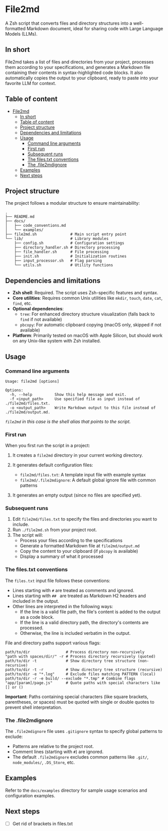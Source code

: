 # File2md

A Zsh script that converts files and directory structures into a well-formatted Markdown document, ideal for sharing code with Large Language Models (LLMs).

## In short

File2md takes a list of files and directories from your project, processes them according to your specifications, and generates a Markdown file containing their contents in syntax-highlighted code blocks. It also automatically copies the output to your clipboard, ready to paste into your favorite LLM for context.

## Table of content

- [File2md](#file2md)
  - [In short](#in-short)
  - [Table of content](#table-of-content)
  - [Project structure](#project-structure)
  - [Dependencies and limitations](#dependencies-and-limitations)
  - [Usage](#usage)
    - [Command line arguments](#command-line-arguments)
    - [First run](#first-run)
    - [Subsequent runs](#subsequent-runs)
    - [The files.txt conventions](#the-filestxt-conventions)
    - [The .file2mdignore](#the-file2mdignore)
  - [Examples](#examples)
  - [Next steps](#next-steps)

## Project structure

The project follows a modular structure to ensure maintainability:

```
.
├── README.md
├── docs/
│   ├── code_conventions.md
│   └── examples/
├── file2md.sh               # Main script entry point
└── lib/                     # Library modules
    ├── config.sh            # Configuration settings
    ├── directory_handler.sh # Directory processing
    ├── file_handler.sh      # File processing
    ├── init.sh              # Initialization routines
    ├── input_processor.sh   # Flag parsing
    └── utils.sh             # Utility functions
```

## Dependencies and limitations

- **Zsh shell**: Required. The script uses Zsh-specific features and syntax.
- **Core utilities**: Requires common Unix utilities like `mkdir`, `touch`, `date`, `cat`, `find`, etc.
- **Optional dependencies**:
  - `tree`: For enhanced directory structure visualization (falls back to `find` if not available)
  - `pbcopy`: For automatic clipboard copying (macOS only, skipped if not available)
- **Platform**: Primarily tested on macOS with Apple Silicon, but should work on any Unix-like system with Zsh installed.

## Usage

### Command line arguments

```
Usage: file2md [options]

Options:
  -h, --help          Show this help message and exit.
  -f <input_path>     Use specified file as input instead of ./file2md/files.txt.
  -o <output_path>    Write Markdown output to this file instead of ./file2md/output.md.
```

_`file2md` in this case is the shell alias that points to the script._

### First run

When you first run the script in a project:

1. It creates a `file2md` directory in your current working directory.
2. It generates default configuration files:

   - `file2md/files.txt`: A template input file with example syntax
   - `file2md/.file2mdignore`: A default global ignore file with common patterns

3. It generates an empty output (since no files are specified yet).

### Subsequent runs

1. Edit `file2md/files.txt` to specify the files and directories you want to include.
2. Run `./file2md.sh` from your project root.
3. The script will:
   - Process your files according to the specifications
   - Generate a formatted Markdown file at `file2md/output.md`
   - Copy the content to your clipboard (if `pbcopy` is available)
   - Display a summary of what it processed

### The files.txt conventions

The `files.txt` input file follows these conventions:

- Lines starting with `#` are treated as comments and ignored.
- Lines starting with `## ` are treated as Markdown H2 headers and included in the output.
- Other lines are interpreted in the following ways:
  - If the line is a valid file path, the file's content is added to the output as a code block.
  - If the line is a valid directory path, the directory's contents are processed.
  - Otherwise, the line is included verbatim in the output.

File and directory paths support various flags:

```
path/to/dir                # Process directory non-recursively
"path with spaces/dir/" -r # Process directory recursively (quoted)
path/to/dir -t             # Show directory tree structure (non-recursive)
path/to/dir -t -r          # Show directory tree structure (recursive)
path/to/dir -e "*.log"     # Exclude files matching PATTERN (local)
path/to/dir -r -e build/ --exclude "*.tmp" # Combine flags
"app/[param]/page.js"      # Quote paths with special characters like [] or ()
```

**Important**: Paths containing special characters (like square brackets, parentheses, or spaces) must be quoted with single or double quotes to prevent shell interpretation.

### The .file2mdignore

The `.file2mdignore` file uses `.gitignore` syntax to specify global patterns to exclude:

- Patterns are relative to the project root.
- Comment lines (starting with `#`) are ignored.
- The default `.file2mdignore` excludes common patterns like `.git/`, `node_modules/`, `.DS_Store`, etc.

## Examples

Refer to the `docs/examples` directory for sample usage scenarios and configuration examples.

## Next steps

- [ ] Get rid of brackets in files.txt

